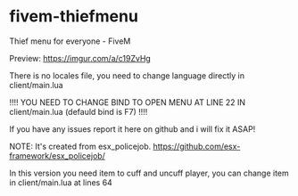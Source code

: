 # fivem-thiefmenu
Thief menu for everyone - FiveM

Preview: https://imgur.com/a/c19ZvHg

There is no locales file, you need to change language directly in client/main.lua

!!!! YOU NEED TO CHANGE BIND TO OPEN MENU AT LINE 22 IN client/main.lua (defauld bind is F7) !!!!

If you have any issues report it here on github and i will fix it ASAP!

NOTE: It's created from esx_policejob. https://github.com/esx-framework/esx_policejob/

In this version you need item to cuff and uncuff player, you can change item in client/main.lua at lines 64